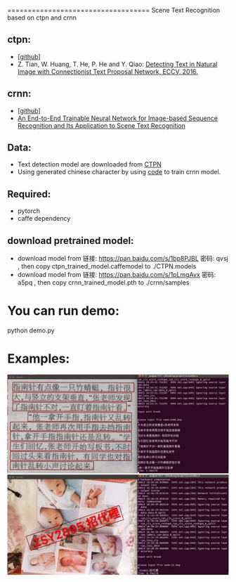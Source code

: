 =================================== 
Scene Text Recognition based on ctpn and crnn

## ctpn:
- [[github]](https://github.com/tianzhi0549/CTPN)
- Z. Tian, W. Huang, T. He, P. He and Y. Qiao: [Detecting Text in Natural Image with
Connectionist Text Proposal Network, ECCV, 2016.](https://arxiv.org/abs/1609.03605)
## crnn:
- [[github]](https://github.com/bgshih/crnn)
- [An End-to-End Trainable Neural Network for Image-based Sequence Recognition and Its Application to Scene Text Recognition](http://arxiv.org/abs/1507.05717)

## Data:
- Text detection model are downloaded from [CTPN](https://github.com/tianzhi0549/CTPN)
- Using generated chinese character by using [code](https://github.com/tangzhenyu/Scene-Text-Understanding/tree/master/SynthText_Chinese) to train crnn model.

## Required:
- pytorch
- caffe dependency

## download pretrained model:
- download model from 链接: https://pan.baidu.com/s/1bp8PJBL 密码: qvsj , then copy ctpn_trained_model.caffemodel to ./CTPN.models
- download model from 链接: https://pan.baidu.com/s/1pLmgAvx 密码: a5pq , then copy crnn_trained_model.pth to ./crnn/samples
   
# You can run demo:

  python demo.py
  
  
# Examples:

![Example Image](./01.jpg)
![Example Image](./02.jpg)
